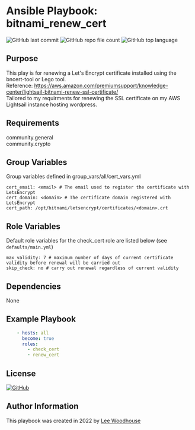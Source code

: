 # Ansible Playbook: bitnami_renew_cert
![GitHub last commit](https://img.shields.io/github/last-commit/lpwoodhouse/playbook_bitnami_renew_cert)
![GitHub repo file count](https://img.shields.io/github/directory-file-count/lpwoodhouse/playbook_bitnami_renew_cert)
![GitHub top language](https://img.shields.io/github/languages/top/lpwoodhouse/playbook_bitnami_renew_cert)

## Purpose

This play is for renewing a Let's Encrypt certificate installed using the bncert-tool or Lego tool.<br>
Reference: https://aws.amazon.com/premiumsupport/knowledge-center/lightsail-bitnami-renew-ssl-certificate/<br>
Tailored to my requirments for renewing the SSL certificate on my AWS Lightsail instance hosting wordpress.

## Requirements

community.general<br>
community.crypto

## Group Variables
Group variables defined in group_vars/all/cert_vars.yml
```shell
cert_email: <email> # The email used to register the certificate with LetsEncrypt
cert_domain: <domain> # The certificate domain registered with LetsEncrypt
cert_path: /opt/bitnami/letsencrypt/certificates/<domain>.crt
```

## Role Variables

Default role variables for the check_cert role are listed below (see ```defaults/main.yml```)
```shell
max_validity: 7 # maximum number of days of current certificate validity before renewal will be carried out
skip_check: no # carry out renewal regardless of current validity
```
## Dependencies

None

## Example Playbook
```yaml
    - hosts: all
      become: true
      roles:
        - check_cert
        - renew_cert
```

## License

[![GitHub](https://img.shields.io/github/license/lpwoodhouse/playbook_bitnami_renew_cert)](LICENSE)

## Author Information

This playbook was created in 2022 by [Lee Woodhouse](https://www.leewoodhouse.com/)
